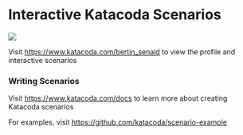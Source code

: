 # Interactive Katacoda Scenarios

[![](http://shields.katacoda.com/katacoda/bertin_senald/count.svg)](https://www.katacoda.com/bertin_senald "Get your profile on Katacoda.com")

Visit https://www.katacoda.com/bertin_senald to view the profile and interactive scenarios

### Writing Scenarios
Visit https://www.katacoda.com/docs to learn more about creating Katacoda scenarios

For examples, visit https://github.com/katacoda/scenario-example
